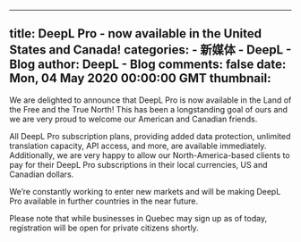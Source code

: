 
---
title: DeepL Pro - now available in the United States and Canada!
categories: 
    - 新媒体
    - DeepL - Blog
author: DeepL - Blog
comments: false
date: Mon, 04 May 2020 00:00:00 GMT
thumbnail: 
---

<div>   
<p>     We are delighted to announce that DeepL Pro is now available in the Land of the Free and the True North! This has been a longstanding goal of ours and we are very proud to welcome our American and Canadian friends.     </p>     <p>     All DeepL Pro subscription plans, providing added data protection, unlimited translation capacity, API access, and more, are available immediately. Additionally, we are very happy to allow our North-America-based clients to pay for their DeepL Pro subscriptions in their local currencies, US and Canadian dollars.     </p>     <p>     We’re constantly working to enter new markets and will be making DeepL Pro available in further countries in the near future.     </p>     <p>     Please note that while businesses in Quebec may sign up as of today, registration will be open for private citizens shortly.     </p>  
</div>
            